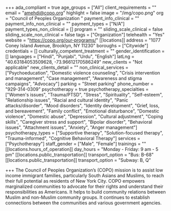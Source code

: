 +++
ada_compliant = true
age_groups = ["All"]
client_requirements = ""
email = "amehdi@copo.org"
highlight = false
image = "/img/copo.png"
org = "Council of Peoples Organization "
payment_info_clinical = ""
payment_info_non_clinical = ""
payment_types = ["N/A"]
payment_types_non_clinical = []
program = ""
sliding_scale_clinical = false
sliding_scale_non_clinical = false
tags = ["Organization"]
telehealth = "Yes"
website = "https://copo.org/our-programs/"
[[locations]]
address = "1077 Coney Island Avenue, Brooklyn, NY 11230"
boroughs = ["Citywide"]
credentials = []
culturally_competent_treatment = ""
gender_identification = []
languages = ["Hindi", "Punjabi", "Urdu", "English"]
latLng = "40.63184053509628, -73.96612170586249"
new_clients = "Not applicable"
new_clients_detail = ""
non_clinical_services = ["Psychoeducation", "Domestic violence counseling", "Crisis intervention and management", "Case management", "Awareness and stigma campaigns", "Advocacy"]
parking = "Street parking"
phone_number = "929-314-0309"
psychotherapy = true
psychotherapy_specialties = ["Women's issues", "Trauma/PTSD", "Stress", "Spirituality", "Self-esteem", "Relationship issues", "Racial and cultural identity", "Panic attacks/disorder", "Mood disorders", "Identity development", "Grief, loss, and bereavement", "Family conflict", "Emotional disturbance", "Domestic violence", "Domestic abuse", "Depression", "Cultural adjustment", "Coping skills", "Caregiver stress and support", "Bipolar disorder", "Behavioral issues", "Attachment issues", "Anxiety", "Anger management"]
psychotherapy_types = ["Supportive therapy", "Solution-focused therapy", "Trauma-informed", "Cognitive Behavioral Therapy"]
services = ["Psychotherapy"]
staff_gender = ["Male", "Female"]
trainings = ""
[[locations.hours_of_operation]]
day_hours = "Monday - Friday: 9 am - 5 pm"
[[locations.public_transportation]]
transport_option = "Bus: B-68"
[[locations.public_transportation]]
transport_option = "Subway: B, Q"

+++
The Council of Peoples Organization’s (COPO) mission is to assist low income immigrant families, particularly South Asians and Muslims, to reach their full potential as residents of New York City. COPO empowers marginalized communities to advocate for their rights and understand their responsibilities as Americans. It helps to build community relations between Muslim and non-Muslim community groups. It continues to establish connections between the communities and various government agencies.